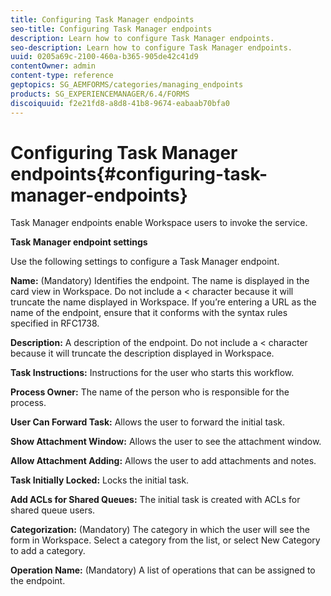 ```yaml
---
title: Configuring Task Manager endpoints
seo-title: Configuring Task Manager endpoints
description: Learn how to configure Task Manager endpoints.
seo-description: Learn how to configure Task Manager endpoints.
uuid: 0205a69c-2100-460a-b365-905de42c41d9
contentOwner: admin
content-type: reference
geptopics: SG_AEMFORMS/categories/managing_endpoints
products: SG_EXPERIENCEMANAGER/6.4/FORMS
discoiquuid: f2e21fd8-a8d8-41b8-9674-eabaab70bfa0
---
```


# Configuring Task Manager endpoints{#configuring-task-manager-endpoints}

Task Manager endpoints enable Workspace users to invoke the service.

**Task Manager endpoint settings**

Use the following settings to configure a Task Manager endpoint.

**Name:** (Mandatory) Identifies the endpoint. The name is displayed in the card view in Workspace. Do not include a < character because it will truncate the name displayed in Workspace. If you’re entering a URL as the name of the endpoint, ensure that it conforms with the syntax rules specified in RFC1738.

**Description:** A description of the endpoint. Do not include a < character because it will truncate the description displayed in Workspace.

**Task Instructions:** Instructions for the user who starts this workflow.

**Process Owner:** The name of the person who is responsible for the process.

**User Can Forward Task:** Allows the user to forward the initial task.

**Show Attachment Window:** Allows the user to see the attachment window.

**Allow Attachment Adding:** Allows the user to add attachments and notes.

**Task Initially Locked:** Locks the initial task.

**Add ACLs for Shared Queues:** The initial task is created with ACLs for shared queue users.

**Categorization:** (Mandatory) The category in which the user will see the form in Workspace. Select a category from the list, or select New Category to add a category.

**Operation Name:** (Mandatory) A list of operations that can be assigned to the endpoint.
